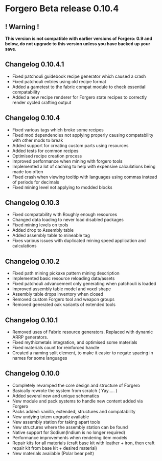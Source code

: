 # Forgero Beta release 0.10.4

## ! Warning !

**This version is not compatible with earlier versions of Forgero: 0.9 and below, do not upgrade to this version unless
you have backed up your save.**

## Changelog 0.10.4.1

* Fixed patchouli guidebook recipe generator which caused a crash
* Fixed patchouli entries using old recipe format
* Added a gametest to the fabric compat module to check essential compatability
* Added a new recipe renderer for Forgero state recipes to correctly render cycled crafting output

## Changelog 0.10.4

* Fixed various tags which broke some recipes
* Fixed mod dependencies not applying properly causing compatability with other mods to break
* Added support for creating custom parts using resources
* Added tests for common recipes
* Optimised recipe creation process
* Improved performance when mining with forgero tools
* Implemented a lot of caching to help with expensive calculations being made too often
* Fixed crash when viewing tooltip with languages using commas instead of periods for decimals
* Fixed mining level not applying to modded blocks

## Changelog 0.10.3

* Fixed compatability with Roughly enough resources
* Changed data loading to never load disabled packages
* Fixed mining levels on tools
* Added drop to Assembly table
* Added assembly table to mineable tag
* Fixes various issues with duplicated mining speed application and calculations

## Changelog 0.10.2

* Fixed path mining pickaxe pattern mining description
* Implemented basic resource reloading data/assets
* Fixed patchouli advancement only generating when patchouli is loaded
* Improved assembly table model and voxel shape
* Assembly table drops inventory when closed
* Removed custom Forgero tool and weapon groups
* Removed generated oak variants of extended tools

## Changelog 0.10.1

* Removed uses of Fabric resource generators. Replaced with dynamic ARRP generators.
* Fixed mythicmetals integration, and optimised some materials
* Fixed materials count for reinforced handle
* Created a naming split element, to make it easier to negate spacing in names for some languages

## Changelog 0.10.0

* Completely revamped the core design and structure of Forgero
* Basically rewrote the system from scratch ( Yay..... )
* Added several new and unique schematics
* New module and pack systems to handle new content added via Forgero
* Packs added: vanilla, extended, structures and compatability
* New undying totem upgrade available
* New assembly station for taking apart tools
* New structures where the assembly station can be found
* Native support for Sodium(Indium is no longer required)
* Performance improvements when rendering item models
* Repair kits for all materials (craft base kit with leather + iron, then craft repair kit from base kit + desired
  material)
* New materials available (Polar bear pelt)


